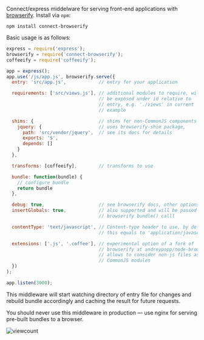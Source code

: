 Connect/express middelware for serving front-end applications with
[browserify][]. Install via `npm`:

    npm install connect-browserify

Basic usage is as follows:

```javascript
express = require('express');
browserify = require('connect-browserify');
coffeeify = require('coffeeify');

app = express();
app.use('/js/app.js', browserify.serve({
  entry: 'src/app.js',            // entry for your application

  requirements: ['src/views.js'], // additional modules to require, will
                                  // be exposed under id relative to
                                  // entry, e.g. './views' in current
                                  // example

  shims: {                        // shims for non-CommonJS components
    jquery: {                     // uses browserify-shim package,
      path: 'src/vendor/jquery',  // see its docs for details
      exports: '$',
      depends: []
    }
  },

  transforms: [coffeeify],        // transforms to use

  bundle: function(bundle) {
    // configure bundle
    return bundle
  },

  debug: true,                    // see browserify docs, other options are
  insertGlobals: true,            // also supported and will be passed to
                                  // browserify bundle() calll

  contentType: 'text/javascript', // Content-type header to use, by default
                                  // this equals to 'application/javascript'

  extensions: ['.js', '.coffee'], // experimental option of a fork of
                                  // browserify at andreypopp/node-browserify,
                                  // allows to consider non-js files as
                                  // CommonJS modules
  })
);

app.listen(3000);
```

This middleware will start watching directory of entry file for changes and
rebuild bundle accordingly and caching the result for future requests.

You should never use this middleware in production — use nginx for serving
pre-built bundles to a browser.

[browserify]: http://browserify.org


![viewcount](https://viewcount.jepso.com/count/andreypopp/connect-browserify.png)
